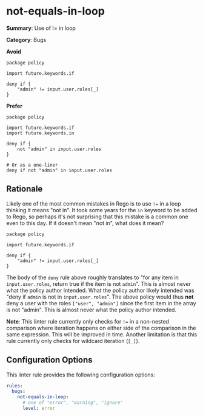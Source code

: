 # not-equals-in-loop

**Summary**: Use of != in loop

**Category**: Bugs

**Avoid**
```rego
package policy

import future.keywords.if

deny if {
    "admin" != input.user.roles[_]
}
```

**Prefer**
```rego
package policy

import future.keywords.if
import future.keywords.in

deny if {
    not "admin" in input.user.roles
}

# Or as a one-liner
deny if not "admin" in input.user.roles
```

## Rationale

Likely one of the most common mistakes in Rego is to use `!=` in a loop thinking it means "not in". It took some years
for the `in` keyword to be added to Rego, so perhaps it's not surprising that this mistake is a common one even to this
day. If it doesn't mean "not in", what does it mean?

```rego
package policy

import future.keywords.if

deny if {
    "admin" != input.user.roles[_]
}
```

The body of the `deny` rule above roughly translates to "for any item in `input.user.roles`, return true if the item is
not `admin`". This is almost never what the policy author intended. What the policy author likely intended was 
"deny if `admin` is not in `input.user.roles`". The above policy would thus **not** deny a user with the roles
`["user", "admin"]` since the first item in the array is not "admin". This is almost never what the policy author
intended.

**Note**: This linter rule currently only checks for `!=` in a non-nested comparison where iteration happens on either
side of the comparison in the same expression. This will be improved in time. Another limitation is that this rule
currently only checks for wildcard iteration (`[_]`).

## Configuration Options

This linter rule provides the following configuration options:

```yaml
rules: 
  bugs:
    not-equals-in-loop:
      # one of "error", "warning", "ignore"
      level: error
```
